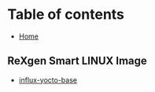 # Table of contents

* [Home](http://127.0.0.1:5000/o/HhTfJJOHHF3lfqYUgSrl/s/kcpnrhmQ0syFkwT8z2BF/)

## ReXgen Smart LINUX Image

* [influx-yocto-base](README.md)
